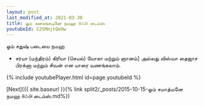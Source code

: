 ```yaml
---
layout: post
last_modified_at: 2021-03-30
title: ஓம் கனகங்கடினே நமஹ ௧௦௮ டைம்ஸ்
youtubeId: S2SMmjtQeHw
---
```

 
 
 ஓம் சதுஷ் படையை நமஹ  
 
 -  சர்யா (மந்திரம்) கிரியா (செயல்) யோகா மற்றும் ஞானம்] அல்லது விஸ்வா தைஜாச பிரக்னா மற்றும் சிவன் என யாரை வணங்கலாம். 
 
  
 
  
 
 
 
 
 
 


{% include youtubePlayer.html id=page.youtubeId %}
 
[Next]({{ site.baseurl }}{% link  split2/_posts/2015-10-15-ஓம் சமாத்மனே நமஹ ௧௦௮ டைம்ஸ்.md%})
 
